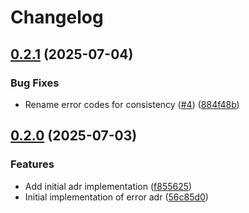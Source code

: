 # Changelog

## [0.2.1](https://github.com/TrogonStack/trogonerror/compare/v0.2.0...v0.2.1) (2025-07-04)


### Bug Fixes

* Rename error codes for consistency ([#4](https://github.com/TrogonStack/trogonerror/issues/4)) ([884f48b](https://github.com/TrogonStack/trogonerror/commit/884f48b8f7b62a73c1199d74029486726b61f5d5))

## [0.2.0](https://github.com/TrogonStack/trogonerror/compare/trogonerror@v0.1.0...trogonerror@v0.2.0) (2025-07-03)


### Features

* Add initial adr implementation ([f855625](https://github.com/TrogonStack/trogonerror/commit/f85562580341c992522d7f3a6f4a8fbd8002bb46))
* Initial implementation of error adr ([56c85d0](https://github.com/TrogonStack/trogonerror/commit/56c85d0b3261134e8f79cef7f7c5f9e090bbeb29))
